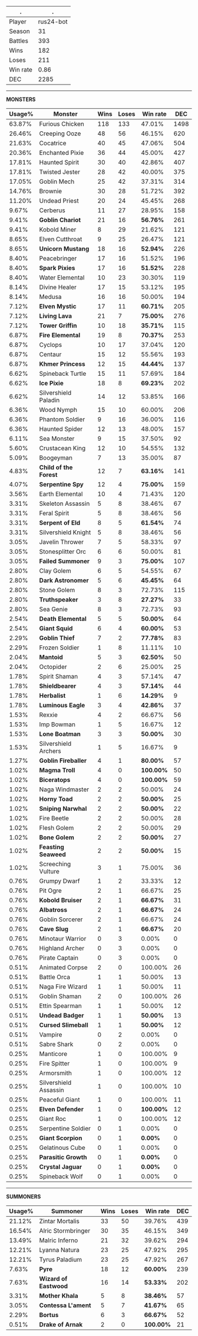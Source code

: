 .|.
|-|-
Player|rus24-bot
Season|31
Battles|393
Wins|182
Loses|211
Win rate|0.86
DEC|2285

---
**MONSTERS**

Usage%|Monster|Wins|Loses|Win rate|DEC|
-|-|-|-|-|-|
63.87%|Furious Chicken|118|133|47.01%|1498|
26.46%|Creeping Ooze|48|56|46.15%|620|
21.63%|Cocatrice|40|45|47.06%|504|
20.36%|Enchanted Pixie|36|44|45.00%|427|
17.81%|Haunted Spirit|30|40|42.86%|407|
17.81%|Twisted Jester|28|42|40.00%|375|
17.05%|Goblin Mech|25|42|37.31%|314|
14.76%|Brownie|30|28|51.72%|392|
11.20%|Undead Priest|20|24|45.45%|268|
9.67%|Cerberus|11|27|28.95%|158|
9.41%|**Goblin Chariot**|21|16|**56.76%**|261|
9.41%|Kobold Miner|8|29|21.62%|121|
8.65%|Elven Cutthroat|9|25|26.47%|121|
8.65%|**Unicorn Mustang**|18|16|**52.94%**|226|
8.40%|Peacebringer|17|16|51.52%|196|
8.40%|**Spark Pixies**|17|16|**51.52%**|228|
8.40%|Water Elemental|10|23|30.30%|119|
8.14%|Divine Healer|17|15|53.12%|195|
8.14%|Medusa|16|16|50.00%|194|
7.12%|**Elven Mystic**|17|11|**60.71%**|205|
7.12%|**Living Lava**|21|7|**75.00%**|276|
7.12%|**Tower Griffin**|10|18|**35.71%**|115|
6.87%|**Fire Elemental**|19|8|**70.37%**|253|
6.87%|Cyclops|10|17|37.04%|120|
6.87%|Centaur|15|12|55.56%|193|
6.87%|**Khmer Princess**|12|15|**44.44%**|137|
6.62%|Spineback Turtle|15|11|57.69%|184|
6.62%|**Ice Pixie**|18|8|**69.23%**|202|
6.62%|Silvershield Paladin|14|12|53.85%|166|
6.36%|Wood Nymph|15|10|60.00%|206|
6.36%|Phantom Soldier|9|16|36.00%|116|
6.36%|Haunted Spider|12|13|48.00%|157|
6.11%|Sea Monster|9|15|37.50%|92|
5.60%|Crustacean King|12|10|54.55%|132|
5.09%|Boogeyman|7|13|35.00%|87|
4.83%|**Child of the Forest**|12|7|**63.16%**|141|
4.07%|**Serpentine Spy**|12|4|**75.00%**|159|
3.56%|Earth Elemental|10|4|71.43%|120|
3.31%|Skeleton Assassin|5|8|38.46%|67|
3.31%|Feral Spirit|5|8|38.46%|56|
3.31%|**Serpent of Eld**|8|5|**61.54%**|74|
3.31%|Silvershield Knight|5|8|38.46%|56|
3.05%|Javelin Thrower|7|5|58.33%|97|
3.05%|Stonesplitter Orc|6|6|50.00%|81|
3.05%|**Failed Summoner**|9|3|**75.00%**|107|
2.80%|Clay Golem|6|5|54.55%|67|
2.80%|**Dark Astronomer**|5|6|**45.45%**|64|
2.80%|Stone Golem|8|3|72.73%|115|
2.80%|**Truthspeaker**|3|8|**27.27%**|33|
2.80%|Sea Genie|8|3|72.73%|93|
2.54%|**Death Elemental**|5|5|**50.00%**|64|
2.54%|**Giant Squid**|6|4|**60.00%**|53|
2.29%|**Goblin Thief**|7|2|**77.78%**|83|
2.29%|Frozen Soldier|1|8|11.11%|10|
2.04%|**Mantoid**|5|3|**62.50%**|50|
2.04%|Octopider|2|6|25.00%|25|
1.78%|Spirit Shaman|4|3|57.14%|47|
1.78%|**Shieldbearer**|4|3|**57.14%**|44|
1.78%|**Herbalist**|1|6|**14.29%**|9|
1.78%|**Luminous Eagle**|3|4|**42.86%**|37|
1.53%|Rexxie|4|2|66.67%|56|
1.53%|Imp Bowman|1|5|16.67%|12|
1.53%|**Lone Boatman**|3|3|**50.00%**|30|
1.53%|Silvershield Archers|1|5|16.67%|9|
1.27%|**Goblin Fireballer**|4|1|**80.00%**|57|
1.02%|**Magma Troll**|4|0|**100.00%**|50|
1.02%|**Biceratops**|4|0|**100.00%**|59|
1.02%|Naga Windmaster|2|2|50.00%|24|
1.02%|**Horny Toad**|2|2|**50.00%**|25|
1.02%|**Sniping Narwhal**|2|2|**50.00%**|22|
1.02%|Fire Beetle|2|2|50.00%|28|
1.02%|Flesh Golem|2|2|50.00%|29|
1.02%|**Bone Golem**|2|2|**50.00%**|27|
1.02%|**Feasting Seaweed**|2|2|**50.00%**|15|
1.02%|Screeching Vulture|3|1|75.00%|36|
0.76%|Grumpy Dwarf|1|2|33.33%|12|
0.76%|Pit Ogre|2|1|66.67%|25|
0.76%|**Kobold Bruiser**|2|1|**66.67%**|31|
0.76%|**Albatross**|2|1|**66.67%**|24|
0.76%|Goblin Sorcerer|2|1|66.67%|24|
0.76%|**Cave Slug**|2|1|**66.67%**|20|
0.76%|Minotaur Warrior|0|3|0.00%|0|
0.76%|Highland Archer|0|3|0.00%|0|
0.76%|Pirate Captain|0|3|0.00%|0|
0.51%|Animated Corpse|2|0|100.00%|26|
0.51%|Battle Orca|1|1|50.00%|13|
0.51%|Naga Fire Wizard|1|1|50.00%|11|
0.51%|Goblin Shaman|2|0|100.00%|26|
0.51%|Ettin Spearman|1|1|50.00%|12|
0.51%|**Undead Badger**|1|1|**50.00%**|13|
0.51%|**Cursed Slimeball**|1|1|**50.00%**|12|
0.51%|Vampire|0|2|0.00%|0|
0.51%|Sabre Shark|0|2|0.00%|0|
0.25%|Manticore|1|0|100.00%|9|
0.25%|Fire Spitter|1|0|100.00%|9|
0.25%|Armorsmith|1|0|100.00%|12|
0.25%|Silvershield Assassin|1|0|100.00%|10|
0.25%|Peaceful Giant|1|0|100.00%|11|
0.25%|**Elven Defender**|1|0|**100.00%**|12|
0.25%|Giant Roc|1|0|100.00%|12|
0.25%|Serpentine Soldier|0|1|0.00%|0|
0.25%|**Giant Scorpion**|0|1|**0.00%**|0|
0.25%|Gelatinous Cube|0|1|0.00%|0|
0.25%|**Parasitic Growth**|0|1|**0.00%**|0|
0.25%|**Crystal Jaguar**|0|1|**0.00%**|0|
0.25%|Spineback Wolf|0|1|0.00%|0|

---
**SUMMONERS**

Usage%|Summoner|Wins|Loses|Win rate|DEC|
-|-|-|-|-|-|
21.12%|Zintar Mortalis|33|50|39.76%|439|
16.54%|Alric Stormbringer|30|35|46.15%|349|
13.49%|Malric Inferno|21|32|39.62%|294|
12.21%|Lyanna Natura|23|25|47.92%|295|
12.21%|Tyrus Paladium|23|25|47.92%|267|
7.63%|**Pyre**|18|12|**60.00%**|239|
7.63%|**Wizard of Eastwood**|16|14|**53.33%**|202|
3.31%|**Mother Khala**|5|8|**38.46%**|57|
3.05%|**Contessa L'ament**|5|7|**41.67%**|65|
2.29%|**Bortus**|6|3|**66.67%**|52|
0.51%|**Drake of Arnak**|2|0|**100.00%**|21|
